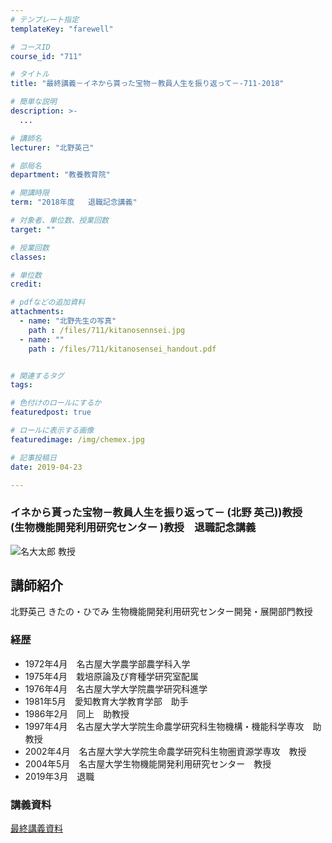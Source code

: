 ```yaml
---
# テンプレート指定
templateKey: "farewell"

# コースID
course_id: "711"

# タイトル
title: "最終講義－イネから貰った宝物－教員人生を振り返って－-711-2018"

# 簡単な説明
description: >-
  ...

# 講師名
lecturer: "北野英己"

# 部局名
department: "教養教育院"

# 開講時限
term: "2018年度	退職記念講義"

# 対象者、単位数、授業回数
target: ""

# 授業回数
classes: 

# 単位数
credit: 

# pdfなどの追加資料
attachments: 
  - name: "北野先生の写真" 
    path : /files/711/kitanosennsei.jpg
  - name: "" 
    path : /files/711/kitanosensei_handout.pdf


# 関連するタグ
tags:

# 色付けのロールにするか
featuredpost: true

# ロールに表示する画像
featuredimage: /img/chemex.jpg

# 記事投稿日
date: 2019-04-23

---
```

 ### イネから貰った宝物－教員人生を振り返って－ (北野 英己))教授　(生物機能開発利用研究センター )教授　退職記念講義

![名大太郎 教授](/files/711/kitanosennsei.jpg) 
## 講師紹介

北野英己 きたの・ひでみ 生物機能開発利用研究センター開発・展開部門教授 

### 経歴

  * 1972年4月　名古屋大学農学部農学科入学
  * 1975年4月　栽培原論及び育種学研究室配属
  * 1976年4月　名古屋大学大学院農学研究科進学
  * 1981年5月　愛知教育大学教育学部　助手
  * 1986年2月　同上　助教授
  * 1997年4月　名古屋大学大学院生命農学研究科生物機構・機能科学専攻　助教授
  * 2002年4月　名古屋大学大学院生命農学研究科生物圏資源学専攻　教授
  * 2004年5月　名古屋大学生物機能開発利用研究センター　教授
  * 2019年3月　退職
### 講義資料


[最終講義資料](/files/711/kitanosensei_handout.pdf) 
